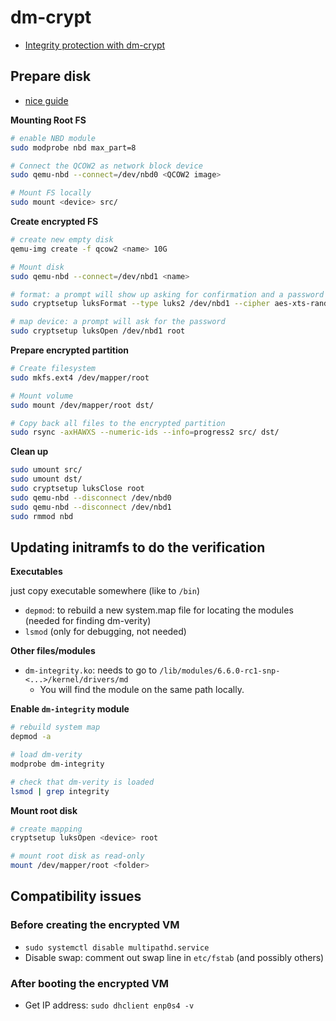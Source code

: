 # dm-crypt

- [Integrity protection with dm-crypt](https://archive.fosdem.org/2018/schedule/event/cryptsetup/attachments/slides/2506/export/events/attachments/cryptsetup/slides/2506/fosdem18_cryptsetup_aead.pdf)

## Prepare disk

- [nice guide](https://www.cyberciti.biz/security/howto-linux-hard-disk-encryption-with-luks-cryptsetup-command/)

**Mounting Root FS**

```bash
# enable NBD module
sudo modprobe nbd max_part=8

# Connect the QCOW2 as network block device
sudo qemu-nbd --connect=/dev/nbd0 <QCOW2 image>

# Mount FS locally
sudo mount <device> src/
```

**Create encrypted FS**

```bash
# create new empty disk
qemu-img create -f qcow2 <name> 10G

# Mount disk
sudo qemu-nbd --connect=/dev/nbd1 <name>

# format: a prompt will show up asking for confirmation and a password
sudo cryptsetup luksFormat --type luks2 /dev/nbd1 --cipher aes-xts-random --integrity hmac-sha256

# map device: a prompt will ask for the password
sudo cryptsetup luksOpen /dev/nbd1 root
```

**Prepare encrypted partition**

```bash
# Create filesystem
sudo mkfs.ext4 /dev/mapper/root

# Mount volume
sudo mount /dev/mapper/root dst/

# Copy back all files to the encrypted partition
sudo rsync -axHAWXS --numeric-ids --info=progress2 src/ dst/
```

**Clean up**

```bash
sudo umount src/
sudo umount dst/
sudo cryptsetup luksClose root
sudo qemu-nbd --disconnect /dev/nbd0
sudo qemu-nbd --disconnect /dev/nbd1
sudo rmmod nbd
```

## Updating initramfs to do the verification

**Executables**

just copy executable somewhere (like to `/bin`)

- `depmod`: to rebuild a new system.map file for locating the modules (needed for finding dm-verity)
- `lsmod` (only for debugging, not needed)

**Other files/modules**

- `dm-integrity.ko`: needs to go to `/lib/modules/6.6.0-rc1-snp-<...>/kernel/drivers/md`
    - You will find the module on the same path locally.

**Enable `dm-integrity` module**

```bash
# rebuild system map
depmod -a

# load dm-verity
modprobe dm-integrity

# check that dm-verity is loaded
lsmod | grep integrity
```

**Mount root disk**

```bash
# create mapping
cryptsetup luksOpen <device> root

# mount root disk as read-only
mount /dev/mapper/root <folder>
```

## Compatibility issues

### Before creating the encrypted VM

- `sudo systemctl disable multipathd.service`
- Disable swap: comment out swap line in `etc/fstab` (and possibly others)

### After booting the encrypted VM

- Get IP address: `sudo dhclient enp0s4 -v`